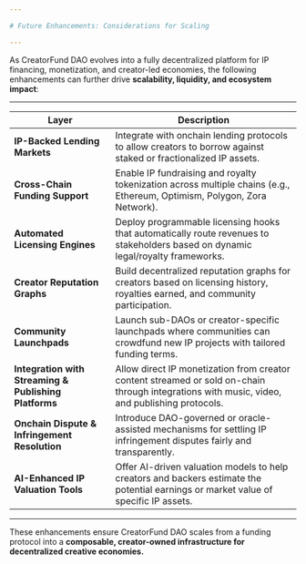 ```yaml
---

# Future Enhancements: Considerations for Scaling

---
```


As CreatorFund DAO evolves into a fully decentralized platform for IP financing, monetization, and creator-led economies, the following enhancements can further drive **scalability, liquidity, and ecosystem impact**:

---

| Layer                                                 | Description                                                                                                                                   |
| ----------------------------------------------------- | --------------------------------------------------------------------------------------------------------------------------------------------- |
| **IP-Backed Lending Markets**                         | Integrate with onchain lending protocols to allow creators to borrow against staked or fractionalized IP assets.                              |
| **Cross-Chain Funding Support**                       | Enable IP fundraising and royalty tokenization across multiple chains (e.g., Ethereum, Optimism, Polygon, Zora Network).                      |
| **Automated Licensing Engines**                       | Deploy programmable licensing hooks that automatically route revenues to stakeholders based on dynamic legal/royalty frameworks.              |
| **Creator Reputation Graphs**                         | Build decentralized reputation graphs for creators based on licensing history, royalties earned, and community participation.                 |
| **Community Launchpads**                              | Launch sub-DAOs or creator-specific launchpads where communities can crowdfund new IP projects with tailored funding terms.                   |
| **Integration with Streaming & Publishing Platforms** | Allow direct IP monetization from creator content streamed or sold on-chain through integrations with music, video, and publishing protocols. |
| **Onchain Dispute & Infringement Resolution**         | Introduce DAO-governed or oracle-assisted mechanisms for settling IP infringement disputes fairly and transparently.                          |
| **AI-Enhanced IP Valuation Tools**                    | Offer AI-driven valuation models to help creators and backers estimate the potential earnings or market value of specific IP assets.          |

---

These enhancements ensure CreatorFund DAO scales from a funding protocol into a **composable, creator-owned infrastructure for decentralized creative economies.**